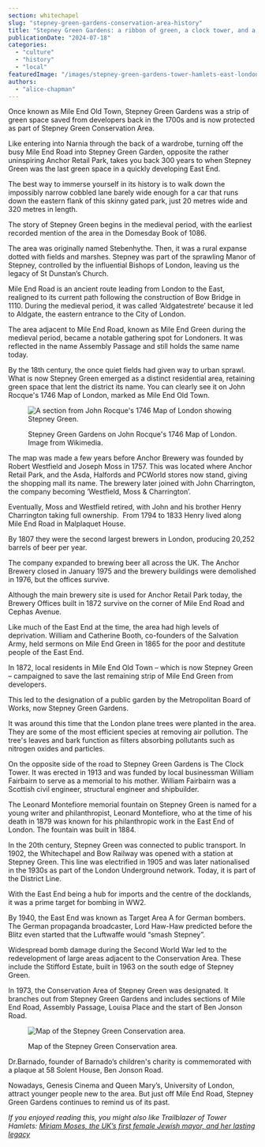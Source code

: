 ```yaml
---
section: whitechapel
slug: "stepney-green-gardens-conservation-area-history"
title: "Stepney Green Gardens: a ribbon of green, a clock tower, and a fountain"
publicationDate: "2024-07-18"
categories: 
  - "culture"
  - "history"
  - "local"
featuredImage: "/images/stepney-green-gardens-tower-hamlets-east-london.jpg"
authors: 
  - "alice-chapman"
---
```


Once known as Mile End Old Town, Stepney Green Gardens was a strip of green space saved from developers back in the 1700s and is now protected as part of Stepney Green Conservation Area.

Like entering into Narnia through the back of a wardrobe, turning off the busy Mile End Road into Stepney Green Garden, opposite the rather uninspiring Anchor Retail Park, takes you back 300 years to when Stepney Green was the last green space in a quickly developing East End.

The best way to immerse yourself in its history is to walk down the impossibly narrow cobbled lane barely wide enough for a car that runs down the eastern flank of this skinny gated park, just 20 metres wide and 320 metres in length.

The story of Stepney Green begins in the medieval period, with the earliest recorded mention of the area in the Domesday Book of 1086. 

The area was originally named Stebenhythe. Then, it was a rural expanse dotted with fields and marshes. Stepney was part of the sprawling Manor of Stepney, controlled by the influential Bishops of London, leaving us the legacy of St Dunstan’s Church.

Mile End Road is an ancient route leading from London to the East, realigned to its current path following the construction of Bow Bridge in 1110. During the medieval period, it was called ‘Aldgatestrete’ because it led to Aldgate, the eastern entrance to the City of London. 

The area adjacent to Mile End Road, known as Mile End Green during the medieval period, became a notable gathering spot for Londoners. It was reflected in the name Assembly Passage and still holds the same name today. 

By the 18th century, the once quiet fields had given way to urban sprawl. What is now Stepney Green emerged as a distinct residential area, retaining green space that lent the district its name. You can clearly see it on John Rocque's 1746 Map of London, marked as Mile End Old Town.

<figure>

![A section from John Rocque's 1746 Map of London showing Stepney Green.](/images/Stepney-Green-Gardens-then-Mile-End-Old-Town-John-Rocque-1746-wikimedia-1024x683.jpg)

<figcaption>

Stepney Green Gardens on John Rocque's 1746 Map of London. Image from Wikimedia.

</figcaption>

</figure>

The map was made a few years before Anchor Brewery was founded by Robert Westfield and Joseph Moss in 1757. This was located where Anchor Retail Park, and the Asda, Halfords and PCWorld stores now stand, giving the shopping mall its name. The brewery later joined with John Charrington, the company becoming ‘Westfield, Moss & Charrington’.

Eventually, Moss and Westfield retired, with John and his brother Henry Charrington taking full ownership.  From 1794 to 1833 Henry lived along Mile End Road in Malplaquet House. 

By 1807 they were the second largest brewers in London, producing 20,252 barrels of beer per year.

The company expanded to brewing beer all across the UK. The Anchor Brewery closed in January 1975 and the brewery buildings were demolished in 1976, but the offices survive.

Although the main brewery site is used for Anchor Retail Park today, the Brewery Offices built in 1872 survive on the corner of Mile End Road and Cephas Avenue.

Like much of the East End at the time, the area had high levels of deprivation. William and Catherine Booth, co-founders of the Salvation Army, held sermons on Mile End Green in 1865 for the poor and destitute people of the East End. 

In 1872, local residents in Mile End Old Town – which is now Stepney Green – campaigned to save the last remaining strip of Mile End Green from developers. 

This led to the designation of a public garden by the Metropolitan Board of Works, now Stepney Green Gardens. 

It was around this time that the London plane trees were planted in the area. They are some of the most efficient species at removing air pollution. The tree's leaves and bark function as filters absorbing pollutants such as nitrogen oxides and particles. 

On the opposite side of the road to Stepney Green Gardens is The Clock Tower. It was erected in 1913 and was funded by local businessman William Fairbairn to serve as a memorial to his mother. William Fairbairn was a Scottish civil engineer, structural engineer and shipbuilder. 

The Leonard Montefiore memorial fountain on Stepney Green is named for a young writer and philanthropist, Leonard Montefiore, who at the time of his death in 1879 was known for his philanthropic work in the East End of London. The fountain was built in 1884. 

In the 20th century, Stepney Green was connected to public transport. In 1902, the Whitechapel and Bow Railway was opened with a station at Stepney Green. This line was electrified in 1905 and was later nationalised in the 1930s as part of the London Underground network. Today, it is part of the District Line. 

With the East End being a hub for imports and the centre of the docklands, it was a prime target for bombing in WW2. 

By 1940, the East End was known as Target Area A for German bombers. The German propaganda broadcaster, Lord Haw-Haw predicted before the Blitz even started that the Luftwaffe would “smash Stepney”. 

Widespread bomb damage during the Second World War led to the redevelopment of large areas adjacent to the Conservation Area. These include the Stifford Estate, built in 1963 on the south edge of Stepney Green. 

In 1973, the Conservation Area of Stepney Green was designated. It branches out from Stepney Green Gardens and includes sections of Mile End Road, Assembly Passage, Louisa Place and the start of Ben Jonson Road.

<figure>

![Map of the Stepney Green Conservation area. ](/images/Stepney-Green-conservation-area-1024x683.jpg)

<figcaption>

Map of the Stepney Green Conservation area.

</figcaption>

</figure>

Dr.Barnado, founder of Barnado’s children's charity is commemorated with a plaque at 58 Solent House, Ben Jonson Road.

Nowadays, Genesis Cinema and Queen Mary’s, University of London, attract younger people new to the area. But just off Mile End Road, Stepney Green Gardens continues to remind us of its past.

_If you enjoyed reading this, you might also like Trailblazer of Tower Hamlets: [Miriam Moses, the UK’s first female Jewish mayor, and her lasting legacy](https://whitechapellondon.co.uk/miriam-moses-first-female-jewish-stepney-mayor-history/)_
